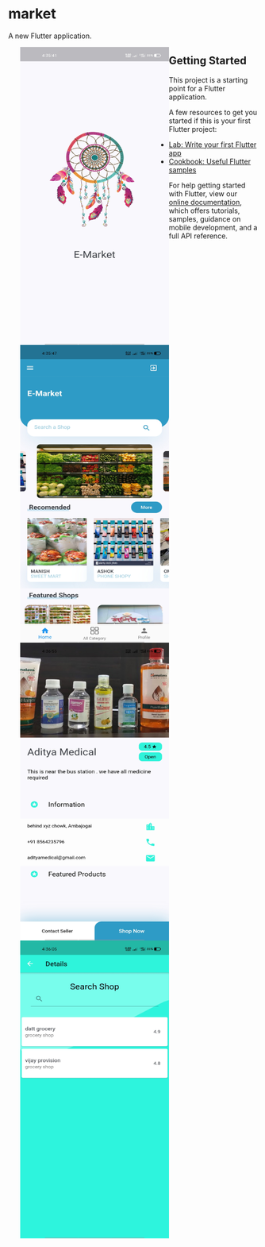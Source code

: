 # market

A new Flutter application.

<ul>
<img align="left" width="300px" height="600" src="https://github.com/AdityaRmore/E-Market/blob/master/assets/images/1.jpg" />
<img align="left" width="300px" height="600" src="https://github.com/AdityaRmore/E-Market/blob/master/assets/images/2.jpg" />
<img align="left" width="300px" height="600" src="https://github.com/AdityaRmore/E-Market/blob/master/assets/images/3.jpg" />
<img align="left" width="300px" height="600" src="https://github.com/AdityaRmore/E-Market/blob/master/assets/images/4.jpg" />

 </ul>

## Getting Started

This project is a starting point for a Flutter application.

A few resources to get you started if this is your first Flutter project:

- [Lab: Write your first Flutter app](https://flutter.dev/docs/get-started/codelab)
- [Cookbook: Useful Flutter samples](https://flutter.dev/docs/cookbook)

For help getting started with Flutter, view our
[online documentation](https://flutter.dev/docs), which offers tutorials,
samples, guidance on mobile development, and a full API reference.
